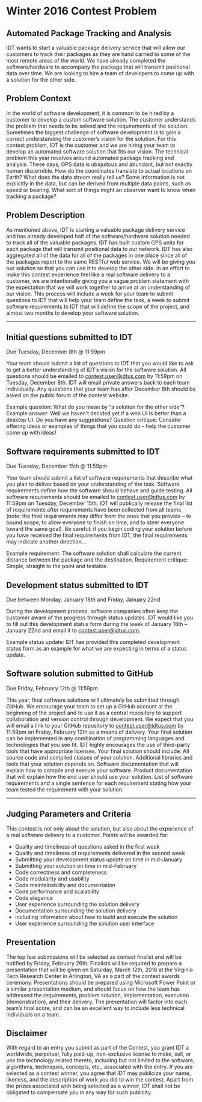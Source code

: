 # Winter 2016 Contest Problem
## Automated Package Tracking and Analysis
IDT wants to start a valuable package delivery service that will allow our customers to track their packages as they are hand carried to some of the most remote areas of the world. We have already completed the software/hardware to accompany the package that will transmit positional data over time. We are looking to hire a team of developers to come up with a solution for the other side.
## Problem Context
In the world of software development, it is common to be hired by a customer to develop a custom software solution. The customer understands the problem that needs to be solved and the requirements of the solution. Sometimes the biggest challenge of software development is to gain a correct understanding the customer’s vision for the solution. For this contest problem, IDT is the customer and we are hiring your team to develop an automated software solution that fits our vision.
The technical problem this year revolves around automated package tracking and analysis. These days, GPS data is ubiquitous and abundant, but not exactly human discernible. How do the coordinates translate to actual locations on Earth? What does the data stream really tell us? Some information is not explicitly in the data, but can be derived from multiple data points, such as speed or bearing. What sort of things might an observer want to know when tracking a package?
## Problem Description
As mentioned above, IDT is starting a valuable package delivery service and has already developed half of the software/hardware solution needed to track all of the valuable packages. IDT has built custom GPS units for each package that will transmit positional data to our network. IDT has also aggregated all of the data for all of the packages in one place since all of the packages report to the same RESTful web service. We will be giving you our solution so that you can use it to develop the other side.
In an effort to make this contest experience feel like a real software delivery to a customer, we are intentionally giving you a vague problem statement with the expectation that we will work together to arrive at an understanding of our vision. This process will include a week for your team to submit questions to IDT that will help your team define the task, a week to submit software requirements to IDT that will define the scope of the project, and almost two months to develop your software solution. 


-----

## Initial questions submitted to IDT

Due Tuesday, December 8th @ 11:59pm

Your team should submit a list of questions to IDT that you would like to ask to get a better understanding of IDT’s vision for the software solution. All questions should be emailed to contest.user@idtus.com by 11:59pm on Tuesday, December 8th. IDT will email private answers back to each team individually. Any questions that your team has after December 8th should be asked on the public forum of the contest website. 

Example question: What do you mean by “a solution for the other side”?
Example answer: Well we haven’t decided yet if a web UI is better than a desktop UI. Do you have any suggestions?
Question critique: Consider offering ideas or examples of things that you could do – help the customer come up with ideas!

## Software requirements submitted to IDT

Due Tuesday, December 15th @ 11:59pm

Your team should submit a list of software requirements that describe what you plan to deliver based on your understanding of the task. Software requirements define how the software should behave and guide testing. All software requirements should be emailed to contest.user@idtus.com by 11:59pm on Tuesday, December 15th. IDT will publically release the final list of requirements after requirements have been collected from all teams (note: the final requirements may differ from the ones that you provide – to bound scope, to allow everyone to finish on time, and to steer everyone toward the same goal). Be careful: if you begin coding your solution before you have received the final requirements from IDT, the final requirements may indicate another direction...

Example requirement: The software solution shall calculate the current distance between the package and the destination.
Requirement critique: Simple, straight to the point and testable.

## Development status submitted to IDT

Due between Monday, January 18th and Friday, January 22nd

During the development process, software companies often keep the customer aware of the progress through status updates. IDT would like you to fill out this development status form during the week of January 18th – January 22nd and email it to contest.user@idtus.com.

Example status update: IDT has provided this completed development status form as an example for what we are expecting in terms of a status update.

## Software solution submitted to GitHub

Due Friday, February 12th @ 11:59pm

This year, final software solutions will ultimately be submitted through GitHub. We encourage your team to set up a GitHub account at the beginning of the project and to use it as a central repository to support collaboration and version control through development. We expect that you will email a link to your GitHub repository to contest.user@idtus.com by 11:59pm on Friday, February 12th as a means of delivery. 
Your final solution can be implemented in any combination of programming languages and technologies that you see fit. IDT highly encourages the use of third-party tools that have appropriate licenses.
Your final solution should include:
All source code and compiled classes of your solution.
Additional libraries and tools that your solution depends on.
Software documentation that will explain how to compile and execute your software.
Product documentation that will explain how the end user should use your solution.
List of software requirements and a single sentence for each requirement stating how your team tested the requirement with your solution.

-----

## Judging Parameters and Criteria
This contest is not only about the solution, but also about the experience of a real software delivery to a customer.
Points will be awarded for:
- Quality and timeliness of questions asked in the first week
- Quality and timeliness of requirements delivered in the second week
- Submitting your development status update on time in mid-January
- Submitting your solution on time in mid-February
- Code correctness and completeness
- Code modularity and usability
- Code maintainability and documentation
- Code performance and scalability
- Code elegance
- User experience surrounding the solution delivery
- Documentation surrounding the solution delivery
- Including information about how to build and execute the solution
- User experience surrounding the solution user interface

## Presentation
The top few submissions will be selected as contest finalist and will be notified by Friday, February 26th. Finalists will be required to prepare a presentation that will be given on Saturday, March 12th, 2016 at the Virginia Tech Research Center in Arlington, VA as a part of the contest awards ceremony. Presentations should be prepared using Microsoft Power Point or a similar presentation medium, and should focus on how the team has addressed the requirements, problem solution, implementation, execution (demonstration), and their delivery. The presentation will factor into each team’s final score, and can be an excellent way to include less technical individuals on a team. 


## Disclaimer
With regard to an entry you submit as part of the Contest, you grant IDT a worldwide, perpetual, fully paid-up, non-exclusive license to make, sell, or use the technology related thereto, including but not limited to the software, algorithms, techniques, concepts, etc., associated with the entry.
If you are selected as a contest winner, you agree that IDT may publicize your name, likeness, and the description of work you did to win the contest. Apart from the prizes associated with being selected as a winner, IDT shall not be obligated to compensate you in any way for such publicity.
